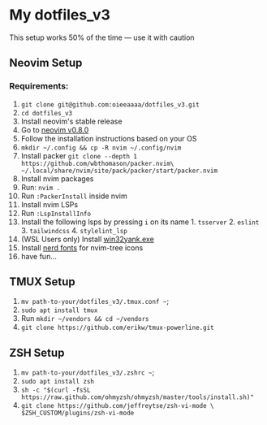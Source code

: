 # My dotfiles_v3
This setup works 50% of the time — use it with caution

## Neovim Setup

### Requirements:

1. `git clone git@github.com:oieeaaaa/dotfiles_v3.git`
1. `cd dotfiles_v3`
1. Install neovim's stable release
  1. Go to [neovim v0.8.0](https://github.com/neovim/neovim/releases/tag/v0.8.0)
  2. Follow the installation instructions based on your OS
1. `mkdir ~/.config && cp -R nvim ~/.config/nvim`
1. Install packer `git clone --depth 1 https://github.com/wbthomason/packer.nvim\
 ~/.local/share/nvim/site/pack/packer/start/packer.nvim`
1. Install nvim packages
  1. Run: `nvim .`
  2. Run `:PackerInstall` inside nvim
1. Install nvim LSPs
  1. Run `:LspInstallInfo`
  2. Install the following lsps by pressing `i` on its name
    1. `tsserver`
    2. `eslint`
    3. `tailwindcss`
    4. `stylelint_lsp`
1. (WSL Users only) Install [win32yank.exe](https://github.com/neovim/neovim/wiki/FAQ#how-to-use-the-windows-clipboard-from-wsl)
1. Install [nerd fonts](https://www.nerdfonts.com/font-downloads) for nvim-tree icons
1. have fun...

## TMUX Setup

1. `mv path-to-your/dotfiles_v3/.tmux.conf ~`;
1. `sudo apt install tmux`
1. Run `mkdir ~/vendors && cd ~/vendors`
1. `git clone https://github.com/erikw/tmux-powerline.git`

## ZSH Setup

1. `mv path-to-your/dotfiles_v3/.zshrc ~`;
1. `sudo apt install zsh`
1. `sh -c "$(curl -fsSL https://raw.github.com/ohmyzsh/ohmyzsh/master/tools/install.sh)"`
1. `git clone https://github.com/jeffreytse/zsh-vi-mode \
  $ZSH_CUSTOM/plugins/zsh-vi-mode`
